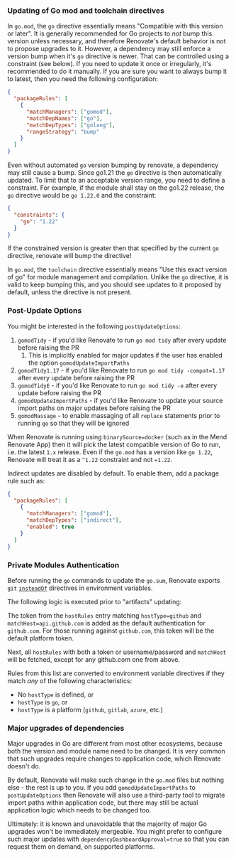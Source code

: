 ### Updating of Go mod and toolchain directives

In `go.mod`, the `go` directive essentially means "Compatible with this version or later".
It is generally recommended for Go projects to _not_ bump this version unless necessary, and therefore Renovate's default behavior is not to propose upgrades to it.
However, a dependency may still enforce a version bump when it's `go` directive is newer. That can be controlled using a constraint (see below).
If you need to update it once or irregularly, it's recommended to do it manually.
If you are sure you want to always bump it to latest, then you need the following configuration:

```json
{
  "packageRules": [
    {
      "matchManagers": ["gomod"],
      "matchDepNames": ["go"],
      "matchDepTypes": ["golang"],
      "rangeStrategy": "bump"
    }
  ]
}
```

Even without automated `go` version bumping by renovate, a dependency may still cause a bump. Since go1.21 the `go` directive is then automatically updated.
To limit that to an acceptable version range, you need to define a constraint.
For example, if the module shall stay on the go1.22 release, the `go` directive would be `go 1.22.0` and the constraint:

```json
{
  "constraints": {
    "go": "1.22"
  }
}
```

If the constrained version is greater then that specified by the current `go` directive, renovate will bump the directive!

In `go.mod`, the `toolchain` directive essentially means "Use this exact version of go" for module management and compilation.
Unlike the `go` directive, it is valid to keep bumping this, and you should see updates to it proposed by default, unless the directive is not present.

### Post-Update Options

You might be interested in the following `postUpdateOptions`:

<!--
  TODO: remove ignore
  prettier & markdownlint conflicting nested list format
  see: https://github.com/renovatebot/renovate/pull/30608
-->
<!-- prettier-ignore -->
1. `gomodTidy` - if you'd like Renovate to run `go mod tidy` after every update before raising the PR
    1. This is implicitly enabled for major updates if the user has enabled the option `gomodUpdateImportPaths`
1. `gomodTidy1.17` - if you'd like Renovate to run `go mod tidy -compat=1.17` after every update before raising the PR
1. `gomodTidyE` - if you'd like Renovate to run `go mod tidy -e` after every update before raising the PR
1. `gomodUpdateImportPaths` - if you'd like Renovate to update your source import paths on major updates before raising the PR
1. `gomodMassage` - to enable massaging of all `replace` statements prior to running `go` so that they will be ignored

When Renovate is running using `binarySource=docker` (such as in the Mend Renovate App) then it will pick the latest compatible version of Go to run, i.e. the latest `1.x` release.
Even if the `go.mod` has a version like `go 1.22`, Renovate will treat it as a `^1.22` constraint and not `=1.22`.

Indirect updates are disabled by default. To enable them, add a package rule such as:

```json
{
  "packageRules": [
    {
      "matchManagers": ["gomod"],
      "matchDepTypes": ["indirect"],
      "enabled": true
    }
  ]
}
```

### Private Modules Authentication

Before running the `go` commands to update the `go.sum`, Renovate exports `git` [`insteadOf`](https://git-scm.com/docs/git-config#Documentation/git-config.txt-urlltbasegtinsteadOf) directives in environment variables.

The following logic is executed prior to "artifacts" updating:

The token from the `hostRules` entry matching `hostType=github` and `matchHost=api.github.com` is added as the default authentication for `github.com`.
For those running against `github.com`, this token will be the default platform token.

Next, all `hostRules` with both a token or username/password and `matchHost` will be fetched, except for any github.com one from above.

Rules from this list are converted to environment variable directives if they match _any_ of the following characteristics:

- No `hostType` is defined, or
- `hostType` is `go`, or
- `hostType` is a platform (`github`, `gitlab`, `azure`, etc.)

### Major upgrades of dependencies

Major upgrades in Go are different from most other ecosystems, because both the version and module name need to be changed.
It is very common that such upgrades require changes to application code, which Renovate doesn't do.

By default, Renovate will make such change in the `go.mod` files but nothing else - the rest is up to you.
If you add `gomodUpdateImportPaths` to `postUpdateOptions` then Renovate will also use a third-party tool to migrate import paths within application code, but there may still be actual application logic which needs to be changed too.

Ultimately: it is known and unavoidable that the majority of major Go upgrades won't be immediately mergeable.
You might prefer to configure such major updates with `dependencyDashboardApproval=true` so that you can request them on demand, on supported platforms.
